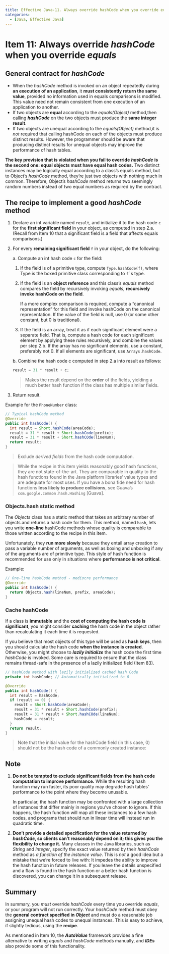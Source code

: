 ```yaml
---
title: Effective Java-11. Always override hashCode when you override equals
categories:
  - [Java, Effective Java]
---
```


# Item 11: Always override *hashCode* when you override *equals*

## General contract for *hashCode*

- When the *hashCode* method is invoked on an object repeatedly during **an execution of an application**, it **must consistently return the same value**, provided no information used in equals comparisons is modified. This value need not remain consistent from one execution of an application to another.
- If two objects are **equal** according to the *equals(Object)* method,then calling ***hashCode*** on the two objects must produce the **same integer result**.
- If two objects are unequal according to the *equals(Object)* method,it is *not* required that calling hashCode on each of the objects must produce distinct results. However, the programmer should be aware that producing distinct results for unequal objects may improve the performance of hash tables.

**The key provision that is violated when you fail to override** ***hashCode*** **is the second one: equal objects must have equal hash codes.** Two distinct instances may be logically equal according to a class’s equals method, but to Object’s *hashCode* method, they’re just two objects with nothing much in common. Therefore, Object’s *hashCode* method returns two seemingly random numbers instead of two equal numbers as required by the contract.

## The recipe to implement a good *hashCode* method

1. Declare an int variable named `result`, and initialize it to the hash code `c` for the **first significant field** in your object, as computed in step 2.a. (Recall from Item 10 that a significant field is a field that affects equals comparisons.)

2. For every **remaining significant field** `f` in your object, do the following: 

   a. Compute an int hash code `c` for the field:

   1. If the field is of a primitive type, compute `Type.hashCode(f)`, where Type is the boxed primitive class corresponding to `f`’ s type.
   2. If the field is an **object reference** and this class’s *equals* method compares the field by recursively invoking *equals*, **recursively invoke hashCode on the field**.

      If a more complex comparison is required, compute a “canonical representation” for this field and invoke hashCode on the canonical representation. If the value of the field is null, use 0 (or some other constant, but 0 is traditional).
   3. If the field is an array, treat it as if each significant element were a separate field. That is, compute a hash code for each significant element by applying these rules recursively, and combine the values per step 2.b. If the array has no significant elements, use a constant, preferably not 0. If all elements are significant, use `Arrays.hashCode`.

   b. Combine the hash code c computed in step 2.a into result as follows: 

   ```java
   result = 31 * result + c;
   ```

   > Makes the result depend on the **order** of the fields, yielding a much better hash function if the class has multiple similar fields.

3. Return result.

Example for the `PhoneNumber` class:

```java
// Typical hashCode method
@Override
public int hashCode() {
  int result = Short.hashCode(areaCode);
  result = 31 * result + Short.hashCode(prefix);
  result = 31 * result + Short.hashCOde(lineNum);
  return result;
}
```

> Exclude *derived fields* from the hash code computation.

> While the recipe in this item yields reasonably good hash functions, they are not state-of-the-art. They are comparable in quality to the hash functions found in the Java platform libraries’ value types and are adequate for most uses. If you have a bona fide need for hash functions **less likely to produce collisions**, see Guava’s `com.google.common.hash.Hashing` [Guava].

### Objects.hash static method

The *Objects* class has a static method that takes an arbitrary number of objects and returns a hash code for them. This method, named `hash`, lets you write **one-line** hashCode methods whose quality is comparable to those written according to the recipe in this item.

Unfortunately, they **run more slowly** because they entail array creation to pass a variable number of arguments, as well as boxing and unboxing if any of the arguments are of primitive type. This style of hash function is recommended for use only in situations where **performance is not critical**. 

Example:

```java
// One-line hashCode method - mediocre performance
@Override
public int hashCode() {
  return Objects.hash(lineNum, prefix, areaCode);
}
```

### Cache hashCode

If a class is **immutable** and the **cost of computing the hash code is significant**, you might consider **caching** the hash code in the object rather than recalculating it each time it is requested.

If you believe that most objects of this type will be used as **hash keys**, then you should calculate the hash code **when the instance is created**. Otherwise, you might choose to ***lazily initialize*** the hash code the first time *hashCode* is invoked. Some care is required to ensure that the class remains thread-safe in the presence of a lazily initialized field (Item 83).

```java
// hashCode method with lazily initialized cached hash Code
private int hashCode; // Automatically initialized to 0

@Override
public int hashCode() {
  int result = hashCode;
  if (result == 0) {
    result = Short.hashCode(areaCode);
    result = 31 * result + Short.hashCode(prefix);
    result = 31 * result + Short.hashCOde(lineNum);
    hashCode = result;
  }
  return result;
}
```

> Note that the initial value for the hashCode field (in this case, 0) should not be the hash code of a commonly created instance:

## Note

1. **Do not be tempted to exclude significant fields from the hash code computation to improve performance.** While the resulting hash function may run faster, its poor quality may degrade hash tables’ performance to the point where they become unusable.

   In particular, the hash function may be confronted with a large collection of instances that differ mainly in regions you’ve chosen to ignore. If this happens, the hash function will map all these instances to a few hash codes, and programs that should run in linear time will instead run in quadratic time.

2. **Don’t provide a detailed specification for the value returned by *hashCode*, so clients can’t reasonably depend on it; this gives you the flexibility to change it.** Many classes in the Java libraries, such as *String* and *Integer*, specify the exact value returned by their *hashCode* method as *a function of the instance value*. This is *not* a good idea but a mistake that we’re forced to live with: It impedes the ability to improve the hash function in future releases. If you leave the details unspecified and a flaw is found in the hash function or a better hash function is discovered, you can change it in a subsequent release.

## Summary

In summary, you *must* override *hashCode* every time you override *equals*, or your program will not run correctly. Your *hashCode* method must obey the **general contract specified in *Object*** and must do a reasonable job assigning unequal hash codes to unequal instances. This is easy to achieve, if slightly tedious, using the **recipe**.

As mentioned in Item 10, the ***AutoValue*** framework provides a fine alternative to writing *equals* and *hashCode* methods manually, and ***IDEs*** also provide some of this functionality.